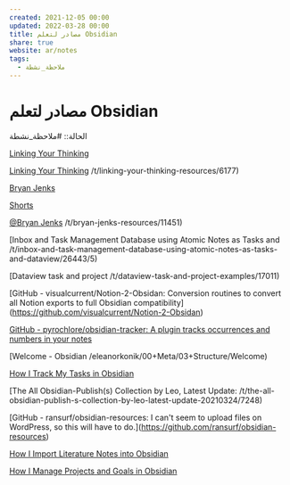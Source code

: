 ```yaml
---  
created: 2021-12-05 00:00  
updated: 2022-03-28 00:00  
title: مصادر لتعلم Obsidian  
share: true  
website: ar/notes  
tags:  
  - ملاحظة_نشطة  
---  
```

  
  
# مصادر لتعلم Obsidian  
  
الحالة:: #ملاحظة_نشطة  
  
[Linking Your Thinking](https://www.youtube.com/channel/UC85D7ERwhke7wVqskV_DZUA)  
  
[Linking Your Thinking](Linking%20Your%20Thinking.md) [](.md)/t/linking-your-thinking-resources/6177)  
  
[Bryan Jenks](https://www.youtube.com/channel/UCfhSB16X9MXhzSFe_H7XbHg)  
  
[Shorts](https://www.youtube.com/playlist?list=PL5fd4SsfvECwMULbtnYrxuO9LMMyLHqkQ)  
  
[@Bryan Jenks](@Bryan%20Jenks.md) [](.md)/t/bryan-jenks-resources/11451)  
  
[Inbox and Task Management Database using Atomic Notes as Tasks and [](.md)/t/inbox-and-task-management-database-using-atomic-notes-as-tasks-and-dataview/26443/5)  
  
[Dataview task and project [](.md)/t/dataview-task-and-project-examples/17011)  
  
[GitHub - visualcurrent/Notion-2-Obsidan: Conversion routines to convert all Notion [](.md) exports to full Obsidian compatibility](https://github.com/visualcurrent/Notion-2-Obsidan)  
  
[GitHub - pyrochlore/obsidian-tracker: A plugin tracks occurrences and numbers in your notes](https://github.com/pyrochlore/obsidian-tracker)  
  
[Welcome - Obsidian [](.md)/eleanorkonik/00+Meta/03+Structure/Welcome)  
  
[How I Track My Tasks in Obsidian](https://medium.com/geekculture/how-i-track-my-tasks-in-obsidian-47fd7ad80364)  
  
[The All Obsidian-Publish(s) Collection by Leo, Latest Update: [](.md)/t/the-all-obsidian-publish-s-collection-by-leo-latest-update-20210324/7248)  
  
[GitHub - ransurf/obsidian-resources: I can't seem to upload [](.md) files on WordPress, so this will have to do.](https://github.com/ransurf/obsidian-resources)  
  
[How I Import Literature Notes into Obsidian](https://bagerbach.com/blog/importing-source-notes-to-obsidian)  
  
[How I Manage Projects and Goals in Obsidian](https://bagerbach.com/blog/projects-and-goals-obsidian)  
